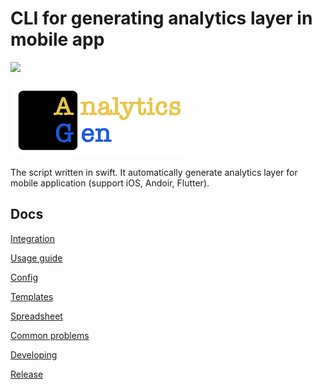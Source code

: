 # CLI for generating analytics layer in mobile app

![](https://img.shields.io/cocoapods/v/AnalyticsGen?style=plastic)

<img src="Resources/logo.png" width="280" center>

The script written in swift. It automatically generate analytics layer for mobile application (support iOS, Andoir, Flutter).

## Docs

[Integration](Docs/integration_guide.md)

[Usage guide](Docs/usage_guide.md)

[Config](Docs/config.md)

[Templates](Docs/templates.md)

[Spreadsheet](Docs/spreadsheet.md)

[Common problems](Docs/common_problems.md)

[Developing](Docs/developing.md)

[Release](Docs/release.md)
